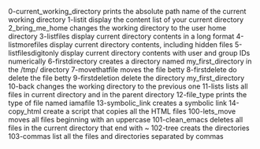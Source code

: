 0-current_working_directory prints the absolute path name of the current working directory
1-listit display the content list of your current directory
2_bring_me_home changes the working directory to the user home directory
3-listfiles display current directory contents in a long format
4-listmorefiles display current directory contents, including hidden files
5-listfilesdigitonly display current directory contents with user and group IDs numerically
6-firstdirectory creates a directory named my_first_directory in the /tmp/ directory
7-movethatfile moves the file betty
8-firstdelete do delete the file betty
9-firstdeletion delete the directory my_first_directory
10-back changes the working directory to the previous one
11-lists lists all files in current directory and in the parent directory
12-file_type prints the type of file named iamafile
13-symbolic_link creates a symbolic link
14-copy_html create a script that copies all the HTML files
100-lets_move moves all files beginning with an uppercase
101-clean_emacs deletes all files in the current directory that end with ~
102-tree creats the directories
103-commas list all the files and directories separated by commas
